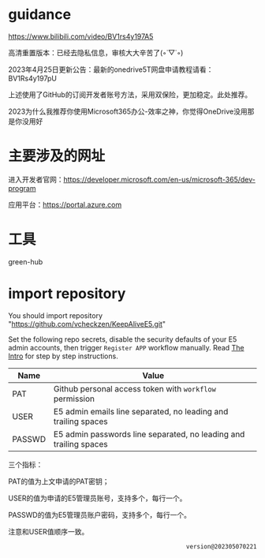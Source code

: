 # guidance
https://www.bilibili.com/video/BV1rs4y197A5

高清重置版本：已经去隐私信息，审核大大辛苦了(◦˙▽˙◦)

2023年4月25日更新公告：最新的onedrive5T网盘申请教程请看：BV1Rs4y197pU

上述使用了GitHub的订阅开发者账号方法，采用双保险，更加稳定。此处推荐。

2023为什么我推荐你使用Microsoft365办公-效率之神，你觉得OneDrive没用那是你没用好

# 主要涉及的网址
进入开发者官网：https://developer.microsoft.com/en-us/microsoft-365/dev-program

应用平台：https://portal.azure.com

# 工具
green-hub

# import repository
You should import repository "https://github.com/vcheckzen/KeepAliveE5.git"

Set the following repo secrets, disable the security defaults of your E5 admin accounts, then trigger `Register APP` workflow manually. Read [The Intro](https://logi.im/script/permanently-keeping-an-office-e5-account.html) for step by step instructions.

| Name   | Value                                                             |
| ------ | ----------------------------------------------------------------- |
| PAT    | Github personal access token with `workflow` permission           |
| USER   | E5 admin emails line separated, no leading and trailing spaces    |
| PASSWD | E5 admin passwords line separated, no leading and trailing spaces |

三个指标：

PAT的值为上文申请的PAT密钥；

USER的值为申请的E5管理员账号，支持多个，每行一个。

PASSWD的值为E5管理员账户密码，支持多个，每行一个。

注意和USER值顺序一致。

<p align="right"><code>version@202305070221</code></p>
